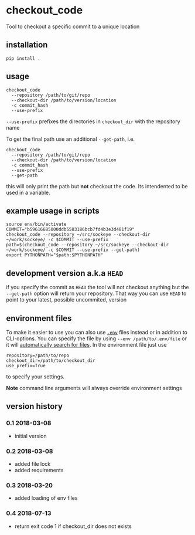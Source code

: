 # checkout_code
Tool to checkout a specific commit to a unique location

## installation

```
pip install .
```

## usage

```
checkout_code
  --repository /path/to/git/repo
  --checkout-dir /path/to/version/location
  -c commit_hash
  --use-prefix
```

`--use-prefix` prefixes the directories in `checkout_dir` with the repository name

To get the final path use an additional `--get-path`, i.e.

```
checkout_code
  --repository /path/to/git/repo
  --checkout-dir /path/to/version/location
  -c commit_hash
  --use-prefix
  --get-path
```
this will only print the path but **not** checkout the code. Its intendented to be used in a variable.


## example usage in scripts


```
source env/bin/activate
COMMIT="b59616685000ddb5583186bcb7fd4b3e3d481f19"
checkout_code --repository ~/src/sockeye --checkout-dir ~/work/sockeye/ -c $COMMIT --use-prefix
path=$(checkout_code --repository ~/src/sockeye --checkout-dir ~/work/sockeye/ -c $COMMIT --use-prefix --get-path)
export PYTHONPATH="$path:$PYTHONPATH"
```

## development version a.k.a `HEAD`

if you specify the commit as `HEAD` the tool will not checkout anything but the `--get-path` option will return your repository. That way you can use `HEAD` to point to your latest, possible uncommited, version

## environment files

To make it easier to use you can also use [`.env`](https://github.com/theskumar/python-dotenv) files instead or in addition to CLI-options. You can specify the file by using `--env /path/to/.env/file` or it will [automatically search for files](https://github.com/theskumar/python-dotenv#getting-started). In the environment file just use
```
repository=/path/to/repo
checkout_dir=/path/to/checkout_dir
use_prefix=True
```
to specify your settings.

**Note** command line arguments will always override environment settings


## version history

### 0.1 2018-03-08

* initial version

### 0.2 2018-03-08

* added file lock
* added requirements

### 0.3 2018-03-20

* added loading of env files

### 0.4 2018-07-13

* return exit code 1 if checkout_dir does not exists
